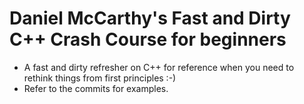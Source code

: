 # Daniel McCarthy's Fast and Dirty C++ Crash Course for beginners

* A fast and dirty refresher on C++ for reference when you need to rethink things from first principles :-)
* Refer to the commits for examples.
